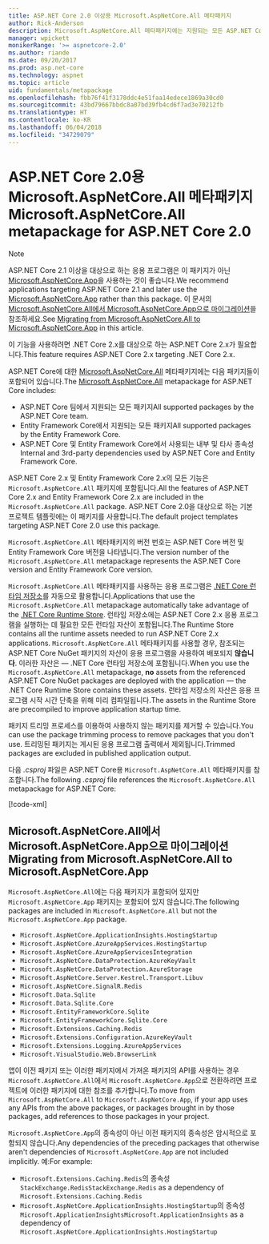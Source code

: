 ```yaml
---
title: ASP.NET Core 2.0 이상용 Microsoft.AspNetCore.All 메타패키지
author: Rick-Anderson
description: Microsoft.AspNetCore.All 메타패키지에는 지원되는 모든 ASP.NET Core 및 Entity Framework Core 패키지와 해당 종속성이 포함됩니다.
manager: wpickett
monikerRange: '>= aspnetcore-2.0'
ms.author: riande
ms.date: 09/20/2017
ms.prod: asp.net-core
ms.technology: aspnet
ms.topic: article
uid: fundamentals/metapackage
ms.openlocfilehash: fbb76f41f3178ddc4e51faa14edece1869a30cd0
ms.sourcegitcommit: 43bd79667bbdc8a07bd39fb4cd6f7ad3e70212fb
ms.translationtype: HT
ms.contentlocale: ko-KR
ms.lasthandoff: 06/04/2018
ms.locfileid: "34729079"
---
```

# <a name="microsoftaspnetcoreall-metapackage-for-aspnet-core-20"></a><span data-ttu-id="5f367-103">ASP.NET Core 2.0용 Microsoft.AspNetCore.All 메타패키지</span><span class="sxs-lookup"><span data-stu-id="5f367-103">Microsoft.AspNetCore.All metapackage for ASP.NET Core 2.0</span></span>

> [!NOTE]
> <span data-ttu-id="5f367-104">ASP.NET Core 2.1 이상을 대상으로 하는 응용 프로그램은 이 패키지가 아닌 [Microsoft.AspNetCore.App](xref:fundamentals/metapackage-app)을 사용하는 것이 좋습니다.</span><span class="sxs-lookup"><span data-stu-id="5f367-104">We recommend applications targeting ASP.NET Core 2.1 and later use the [Microsoft.AspNetCore.App](xref:fundamentals/metapackage-app) rather than this package.</span></span> <span data-ttu-id="5f367-105">이 문서의 [Microsoft.AspNetCore.All에서 Microsoft.AspNetCore.App으로 마이그레이션](#migrate)을 참조하세요.</span><span class="sxs-lookup"><span data-stu-id="5f367-105">See [Migrating from Microsoft.AspNetCore.All to Microsoft.AspNetCore.App](#migrate) in this article.</span></span>

<span data-ttu-id="5f367-106">이 기능을 사용하려면 .NET Core 2.x를 대상으로 하는 ASP.NET Core 2.x가 필요합니다.</span><span class="sxs-lookup"><span data-stu-id="5f367-106">This feature requires ASP.NET Core 2.x targeting .NET Core 2.x.</span></span>

<span data-ttu-id="5f367-107">ASP.NET Core에 대한 [Microsoft.AspNetCore.All](https://www.nuget.org/packages/Microsoft.AspNetCore.All) 메타패키지에는 다음 패키지들이 포함되어 있습니다.</span><span class="sxs-lookup"><span data-stu-id="5f367-107">The [Microsoft.AspNetCore.All](https://www.nuget.org/packages/Microsoft.AspNetCore.All) metapackage for ASP.NET Core includes:</span></span>

* <span data-ttu-id="5f367-108">ASP.NET Core 팀에서 지원되는 모든 패키지</span><span class="sxs-lookup"><span data-stu-id="5f367-108">All supported packages by the ASP.NET Core team.</span></span>
* <span data-ttu-id="5f367-109">Entity Framework Core에서 지원되는 모든 패키지</span><span class="sxs-lookup"><span data-stu-id="5f367-109">All supported packages by the Entity Framework Core.</span></span> 
* <span data-ttu-id="5f367-110">ASP.NET Core 및 Entity Framework Core에서 사용되는 내부 및 타사 종속성</span><span class="sxs-lookup"><span data-stu-id="5f367-110">Internal and 3rd-party dependencies used by ASP.NET Core and Entity Framework Core.</span></span> 

<span data-ttu-id="5f367-111">ASP.NET Core 2.x 및 Entity Framework Core 2.x의 모든 기능은 `Microsoft.AspNetCore.All` 패키지에 포함됩니다.</span><span class="sxs-lookup"><span data-stu-id="5f367-111">All the features of ASP.NET Core 2.x and Entity Framework Core 2.x are included in the `Microsoft.AspNetCore.All` package.</span></span> <span data-ttu-id="5f367-112">ASP.NET Core 2.0을 대상으로 하는 기본 프로젝트 템플릿에는 이 패키지를 사용합니다.</span><span class="sxs-lookup"><span data-stu-id="5f367-112">The default project templates targeting ASP.NET Core 2.0 use this package.</span></span>

<span data-ttu-id="5f367-113">`Microsoft.AspNetCore.All` 메타패키지의 버전 번호는 ASP.NET Core 버전 및 Entity Framework Core 버전을 나타냅니다.</span><span class="sxs-lookup"><span data-stu-id="5f367-113">The version number of the `Microsoft.AspNetCore.All` metapackage represents the ASP.NET Core version and Entity Framework Core version.</span></span>

<span data-ttu-id="5f367-114">`Microsoft.AspNetCore.All` 메타패키지를 사용하는 응용 프로그램은 [.NET Core 런타임 저장소](https://docs.microsoft.com/dotnet/core/deploying/runtime-store)를 자동으로 활용합니다.</span><span class="sxs-lookup"><span data-stu-id="5f367-114">Applications that use the `Microsoft.AspNetCore.All` metapackage automatically take advantage of the [.NET Core Runtime Store](https://docs.microsoft.com/dotnet/core/deploying/runtime-store).</span></span> <span data-ttu-id="5f367-115">런타임 저장소에는 ASP.NET Core 2.x 응용 프로그램을 실행하는 데 필요한 모든 런타임 자산이 포함됩니다.</span><span class="sxs-lookup"><span data-stu-id="5f367-115">The Runtime Store contains all the runtime assets needed to run ASP.NET Core 2.x applications.</span></span> <span data-ttu-id="5f367-116">`Microsoft.AspNetCore.All` 메타패키지를 사용할 경우, 참조되는 ASP.NET Core NuGet 패키지의 자산이 응용 프로그램을 사용하여 배포되지 **않습니다**. 이러한 자산은 &mdash; .NET Core 런타임 저장소에 포함됩니다.</span><span class="sxs-lookup"><span data-stu-id="5f367-116">When you use the `Microsoft.AspNetCore.All` metapackage, **no** assets from the referenced ASP.NET Core NuGet packages are deployed with the application &mdash; the .NET Core Runtime Store contains these assets.</span></span> <span data-ttu-id="5f367-117">런타임 저장소의 자산은 응용 프로그램 시작 시간 단축을 위해 미리 컴파일됩니다.</span><span class="sxs-lookup"><span data-stu-id="5f367-117">The assets in the Runtime Store are precompiled to improve application startup time.</span></span>

<span data-ttu-id="5f367-118">패키지 트리밍 프로세스를 이용하여 사용하지 않는 패키지를 제거할 수 있습니다.</span><span class="sxs-lookup"><span data-stu-id="5f367-118">You can use the package trimming process to remove packages that you don't use.</span></span> <span data-ttu-id="5f367-119">트리밍된 패키지는 게시된 응용 프로그램 출력에서 제외됩니다.</span><span class="sxs-lookup"><span data-stu-id="5f367-119">Trimmed packages are excluded in published application output.</span></span>

<span data-ttu-id="5f367-120">다음 *.csproj* 파일은 ASP.NET Core용 `Microsoft.AspNetCore.All` 메타패키지를 참조합니다.</span><span class="sxs-lookup"><span data-stu-id="5f367-120">The following *.csproj* file references the `Microsoft.AspNetCore.All` metapackage for ASP.NET Core:</span></span>

[!code-xml[](metapackage/samples/Metapackage.All.Example.csproj?highlight=6)]

<a name="migrate"></a>
## <a name="migrating-from-microsoftaspnetcoreall-to-microsoftaspnetcoreapp"></a><span data-ttu-id="5f367-121">Microsoft.AspNetCore.All에서 Microsoft.AspNetCore.App으로 마이그레이션</span><span class="sxs-lookup"><span data-stu-id="5f367-121">Migrating from Microsoft.AspNetCore.All to Microsoft.AspNetCore.App</span></span>

<span data-ttu-id="5f367-122">`Microsoft.AspNetCore.All`에는 다음 패키지가 포함되어 있지만 `Microsoft.AspNetCore.App` 패키지는 포함되어 있지 않습니다.</span><span class="sxs-lookup"><span data-stu-id="5f367-122">The following packages are included in `Microsoft.AspNetCore.All` but not the `Microsoft.AspNetCore.App` package.</span></span> 

* `Microsoft.AspNetCore.ApplicationInsights.HostingStartup`
* `Microsoft.AspNetCore.AzureAppServices.HostingStartup`
* `Microsoft.AspNetCore.AzureAppServicesIntegration`
* `Microsoft.AspNetCore.DataProtection.AzureKeyVault`
* `Microsoft.AspNetCore.DataProtection.AzureStorage`
* `Microsoft.AspNetCore.Server.Kestrel.Transport.Libuv`
* `Microsoft.AspNetCore.SignalR.Redis`
* `Microsoft.Data.Sqlite`
* `Microsoft.Data.Sqlite.Core`
* `Microsoft.EntityFrameworkCore.Sqlite`
* `Microsoft.EntityFrameworkCore.Sqlite.Core`
* `Microsoft.Extensions.Caching.Redis`
* `Microsoft.Extensions.Configuration.AzureKeyVault`
* `Microsoft.Extensions.Logging.AzureAppServices`
* `Microsoft.VisualStudio.Web.BrowserLink`

<span data-ttu-id="5f367-123">앱이 이전 패키지 또는 이러한 패키지에서 가져온 패키지의 API를 사용하는 경우 `Microsoft.AspNetCore.All`에서 `Microsoft.AspNetCore.App`으로 전환하려면 프로젝트에 이러한 패키지에 대한 참조를 추가합니다.</span><span class="sxs-lookup"><span data-stu-id="5f367-123">To move from `Microsoft.AspNetCore.All` to `Microsoft.AspNetCore.App`, if your app uses any APIs from the above packages, or packages brought in by those packages, add references to those packages in your project.</span></span>

<span data-ttu-id="5f367-124">`Microsoft.AspNetCore.App`의 종속성이 아닌 이전 패키지의 종속성은 암시적으로 포함되지 않습니다.</span><span class="sxs-lookup"><span data-stu-id="5f367-124">Any dependencies of the preceding packages that otherwise aren't dependencies of `Microsoft.AspNetCore.App` are not included implicitly.</span></span> <span data-ttu-id="5f367-125">예:</span><span class="sxs-lookup"><span data-stu-id="5f367-125">For example:</span></span>

* <span data-ttu-id="5f367-126">`Microsoft.Extensions.Caching.Redis`의 종속성 `StackExchange.Redis`</span><span class="sxs-lookup"><span data-stu-id="5f367-126">`StackExchange.Redis` as a dependency of `Microsoft.Extensions.Caching.Redis`</span></span>
* <span data-ttu-id="5f367-127">`Microsoft.AspNetCore.ApplicationInsights.HostingStartup`의 종속성 `Microsoft.ApplicationInsights`</span><span class="sxs-lookup"><span data-stu-id="5f367-127">`Microsoft.ApplicationInsights` as a dependency of `Microsoft.AspNetCore.ApplicationInsights.HostingStartup`</span></span>
